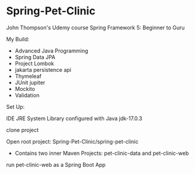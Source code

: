 # Spring-Pet-Clinic

John Thompson's Udemy course Spring Framework 5: Beginner to Guru

My Build:

* Advanced Java Programming
* Spring Data JPA
* Project Lombok
* jakarta persistence api
* Thymeleaf
* JUnit jupiter
* Mockito
* Validation

Set Up:

IDE JRE System Library configured with Java jdk-17.0.3

clone project

Open root project: Spring-Pet-Clinic/spring-pet-clinic

* Contains two inner Maven Projects: pet-clinic-data and pet-clinic-web

run pet-clinic-web as a Spring Boot App

